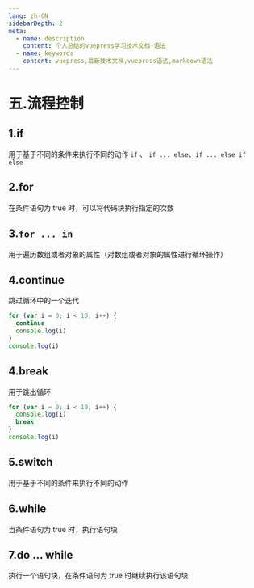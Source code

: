 ```yaml
---
lang: zh-CN
sidebarDepth: 2
meta:
  - name: description
    content: 个人总结的vuepress学习技术文档-语法
  - name: keywords
    content: vuepress,最新技术文档,vuepress语法,markdown语法
---
```


# 五.流程控制

## 1.if

用于基于不同的条件来执行不同的动作
`if` 、 `if ... else`、`if ... else if else`

## 2.for

在条件语句为 true 时，可以将代码块执行指定的次数

## 3.`for ... in`

用于遍历数组或者对象的属性（对数组或者对象的属性进行循环操作）

## 4.continue

跳过循环中的一个迭代

```js
for (var i = 0; i < 10; i++) {
  continue
  console.log(i)
}
console.log(i)
```

## 4.break

用于跳出循环

```js
for (var i = 0; i < 10; i++) {
  console.log(i)
  break
}
console.log(i)
```

## 5.switch

用于基于不同的条件来执行不同的动作

## 6.while

当条件语句为 true 时，执行语句块

## 7.do ... while

执行一个语句块，在条件语句为 true 时继续执行该语句块
